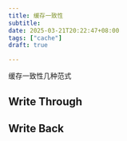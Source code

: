```yaml
---
title: 缓存一致性
subtitle: 
date: 2025-03-21T20:22:47+08:00
tags: ["cache"]
draft: true

---
```


缓存一致性几种范式

<!--more-->

## Write Through



## Write Back



## 